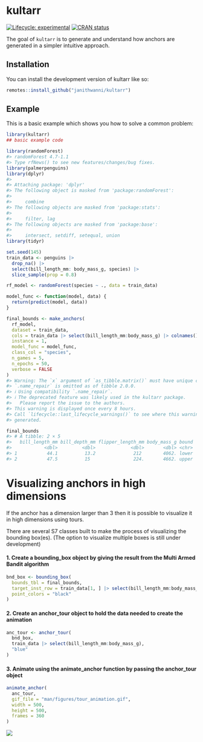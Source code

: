 
<!-- README.md is generated from README.Rmd. Please edit that file -->

# kultarr

<!-- badges: start -->

[![Lifecycle:
experimental](https://img.shields.io/badge/lifecycle-experimental-orange.svg)](https://lifecycle.r-lib.org/articles/stages.html#experimental)
[![CRAN
status](https://www.r-pkg.org/badges/version/kultarr)](https://CRAN.R-project.org/package=kultarr)
<!-- badges: end -->

The goal of `kultarr` is to generate and understand how anchors
are generated in a simpler intuitive approach.

## Installation

You can install the development version of kultarr like so:

``` r
remotes::install_github("janithwanni/kultarr")
```

## Example

This is a basic example which shows you how to solve a common problem:

``` r
library(kultarr)
## basic example code

library(randomForest)
#> randomForest 4.7-1.1
#> Type rfNews() to see new features/changes/bug fixes.
library(palmerpenguins)
library(dplyr)
#> 
#> Attaching package: 'dplyr'
#> The following object is masked from 'package:randomForest':
#> 
#>     combine
#> The following objects are masked from 'package:stats':
#> 
#>     filter, lag
#> The following objects are masked from 'package:base':
#> 
#>     intersect, setdiff, setequal, union
library(tidyr)

set.seed(145)
train_data <- penguins |> 
  drop_na() |>
  select(bill_length_mm: body_mass_g, species) |>
  slice_sample(prop = 0.8)

rf_model <- randomForest(species ~ ., data = train_data)

model_func <- function(model, data) {
  return(predict(model, data))
}

final_bounds <- make_anchors(
  rf_model,
  dataset = train_data,
  cols = train_data |> select(bill_length_mm:body_mass_g) |> colnames(),
  instance = 1,
  model_func = model_func,
  class_col = "species",
  n_games = 5,
  n_epochs = 50,
  verbose = FALSE
)
#> Warning: The `x` argument of `as_tibble.matrix()` must have unique column names if
#> `.name_repair` is omitted as of tibble 2.0.0.
#> ℹ Using compatibility `.name_repair`.
#> ℹ The deprecated feature was likely used in the kultarr package.
#>   Please report the issue to the authors.
#> This warning is displayed once every 8 hours.
#> Call `lifecycle::last_lifecycle_warnings()` to see where this warning was
#> generated.

final_bounds
#> # A tibble: 2 × 5
#>   bill_length_mm bill_depth_mm flipper_length_mm body_mass_g bound
#>            <dbl>         <dbl>             <dbl>       <dbl> <chr>
#> 1           44.1          13.2              212        4062. lower
#> 2           47.5          15                224.       4662. upper
```

# Visualizing anchors in high dimensions

If the anchor has a dimension larger than 3 then it is possible to
visualize it in high dimensions using tours.

There are several S7 classes built to make the process of visualizing
the bounding box(es). (The option to visualize multiple boxes is still
under development)

#### 1. Create a bounding_box object by giving the result from the Multi Armed Bandit algorithm

``` r
bnd_box <- bounding_box(
  bounds_tbl = final_bounds,
  target_inst_row = train_data[1, ] |> select(bill_length_mm:body_mass_g),
  point_colors = "black"
)
```

#### 2. Create an anchor_tour object to hold the data needed to create the animation

``` r
anc_tour <- anchor_tour(
  bnd_box,
  train_data |> select(bill_length_mm:body_mass_g),
  "blue"
)
```

#### 3. Animate using the animate_anchor function by passing the anchor_tour object

``` r
animate_anchor(
  anc_tour,
  gif_file = "man/figures/tour_animation.gif",
  width = 500,
  height = 500,
  frames = 360
)
```

![](man/figures/tour_animation.gif)
